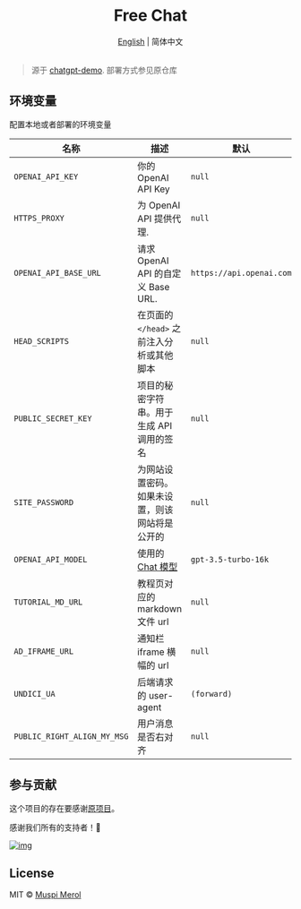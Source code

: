 <h1 align="center">Free Chat</h1>

<div align="center"><a href="./README.md">English</a> | 简体中文</div>

<br>

> 源于 [chatgpt-demo](https://github.com/anse-app/chatgpt-demo). 部署方式参见原仓库

## 环境变量

配置本地或者部署的环境变量

| 名称 | 描述 | 默认 |
| --- | --- | --- |
| `OPENAI_API_KEY` | 你的 OpenAI API Key | `null` |
| `HTTPS_PROXY` | 为 OpenAI API 提供代理. | `null` |
| `OPENAI_API_BASE_URL` | 请求 OpenAI API 的自定义 Base URL. | `https://api.openai.com` |
| `HEAD_SCRIPTS` | 在页面的 `</head>` 之前注入分析或其他脚本 | `null` |
| `PUBLIC_SECRET_KEY` | 项目的秘密字符串。用于生成 API 调用的签名 | `null` |
| `SITE_PASSWORD` | 为网站设置密码。如果未设置，则该网站将是公开的 | `null` |
| `OPENAI_API_MODEL` | 使用的 [Chat 模型](https://platform.openai.com/docs/models/model-endpoint-compatibility) | `gpt-3.5-turbo-16k` |
| `TUTORIAL_MD_URL` | 教程页对应的 markdown 文件 url | `null` |
| `AD_IFRAME_URL` | 通知栏 iframe 横幅的 url | `null` |
| `UNDICI_UA` | 后端请求的 user-agent | `(forward)` |
| `PUBLIC_RIGHT_ALIGN_MY_MSG` | 用户消息是否右对齐 | `null` |

## 参与贡献

这个项目的存在要感谢[原项目](https://github.com/anse-app/chatgpt-demo)。

感谢我们所有的支持者！🙏

[![img](https://contributors.nn.ci/api?repo=anse-app/chatgpt-demo)](https://github.com/ddiu8081/chatgpt-demo/graphs/contributors)

## License

MIT © [Muspi Merol](./LICENSE)
